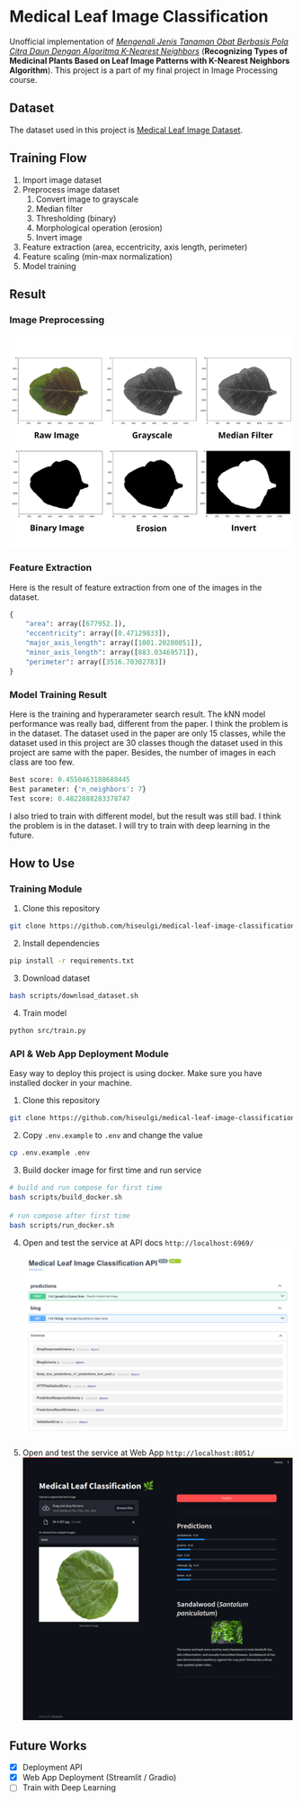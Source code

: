 # Medical Leaf Image Classification

Unofficial implementation of [*Mengenali Jenis Tanaman Obat Berbasis Pola Citra Daun Dengan Algoritma K-Nearest Neighbors*](https://ejournal.unesa.ac.id/index.php/jinacs/article/download/42746/36728) (**Recognizing Types of Medicinal Plants Based on Leaf Image Patterns with K-Nearest Neighbors Algorithm**). This project is a part of my final project in Image Processing course.

## Dataset

The dataset used in this project is [Medical Leaf Image Dataset](https://data.mendeley.com/datasets/3f83gxmv57/1).

## Training Flow

1. Import image dataset
2. Preprocess image dataset
   1. Convert image to grayscale
   2. Median filter
   3. Thresholding (binary)
   4. Morphological operation (erosion)
   5. Invert image
3. Feature extraction (area, eccentricity, axis length, perimeter)
4. Feature scaling (min-max normalization)
5. Model training

## Result

### Image Preprocessing

![Image Preprocessing Result](./asset/01_preprocessing.png)

### Feature Extraction

Here is the result of feature extraction from one of the images in the dataset.
``` python
{
    "area": array([677952.]),
    "eccentricity": array([0.47129833]),
    "major_axis_length": array([1001.20280051]),
    "minor_axis_length": array([883.03469571]),
    "perimeter": array([3516.70302783])
}
```

### Model Training Result

Here is the training and hyperarameter search result. The kNN model performance was really bad, different from the paper. I think the problem is in the dataset. The dataset used in the paper are only 15 classes, while the dataset used in this project are 30 classes though the dataset used in this project are same with the paper. Besides, the number of images in each class are too few.

``` python
Best score: 0.4550463188688445
Best parameter: {'n_neighbors': 7}
Test score: 0.4822888283378747
```

I also tried to train with different model, but the result was still bad. I think the problem is in the dataset. I will try to train with deep learning in the future.

## How to Use

### Training Module

1. Clone this repository
``` bash
git clone https://github.com/hiseulgi/medical-leaf-image-classification.git
```
2. Install dependencies
``` bash
pip install -r requirements.txt
```
3. Download dataset
``` bash
bash scripts/download_dataset.sh
```
4. Train model
``` bash
python src/train.py
```

### API & Web App Deployment Module

Easy way to deploy this project is using docker. Make sure you have installed docker in your machine.

1. Clone this repository
``` bash
git clone https://github.com/hiseulgi/medical-leaf-image-classification.git
```
2. Copy `.env.example` to `.env` and change the value
``` bash
cp .env.example .env
```
3. Build docker image for first time and run service
``` bash
# build and run compose for first time
bash scripts/build_docker.sh

# run compose after first time
bash scripts/run_docker.sh
```
4. Open and test the service at API docs `http://localhost:6969/`
![API Docs Swagger UI](asset/02_fastapi_docs.png)

5. Open and test the service at Web App `http://localhost:8051/`
![Streamlit Web App](asset/03_web_app.png)


## Future Works

* [x] Deployment API
* [x] Web App Deployment (Streamlit / Gradio)
* [ ] Train with Deep Learning